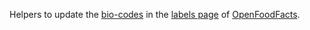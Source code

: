 Helpers to update the [bio-codes](https://github.com/openfoodfacts/bio-codes) in the [labels page](http://en.wiki.openfoodfacts.org/Global_labels_taxonomy) of [OpenFoodFacts](http://www.openfoodfacts.org).